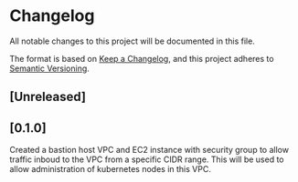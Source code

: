 # Changelog
All notable changes to this project will be documented in this file.

The format is based on [Keep a Changelog](https://keepachangelog.com/en/1.0.0/),
and this project adheres to [Semantic Versioning](https://semver.org/spec/v2.0.0.html).

## [Unreleased]

## [0.1.0]
Created a bastion host VPC and EC2 instance with security group to allow traffic inboud to the VPC from a specific CIDR range. This will be used to allow administration of kubernetes nodes in this VPC. 